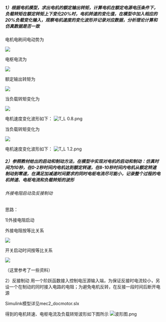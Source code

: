 ##### 1）根据电机模型，求出电机的额定输出转矩，计算电机在额定电源电压条件下，负载转矩在额定转矩上下变化20%时，电机转速的变化值，在模型中加入相应的20%负载变化输入，观察电机速度的变化波形并记录对应数据，分析理论计算和仿真数据是否一致

电机电刷间电动势为
  
<img src="http://chart.googleapis.com/chart?cht=tx&chl= E = K\omega = \frac{Kn}{9.55} = 1.225 \times \frac{1750}{9.55} V= 224.48V" style="border:none;">

电枢电流为
  
<img src="http://chart.googleapis.com/chart?cht=tx&chl= I_N = \frac{U_N -E}{R_a} = \frac{230 -224.48}{0.0144} A = 383.58 A" style="border:none;">

额定输出转矩为
  
<img src="http://chart.googleapis.com/chart?cht=tx&chl= T_N = KI - \zeta \omega = (1.225\times 383.58 - 0.117\times 1750 \div 9.55 )N\cdot \,m= 448.45 N\cdot \,m" style="border:none;">
  
当负载转矩变化为
   
<img src="http://chart.googleapis.com/chart?cht=tx&chl= T_L= T_N\times 80\% = 358.76 N\cdot \,m" style="border:none;">

电机速度变化波形如下：
![T_L 0.8.png](https://github.com/DavidsIdylle/homework/blob/master/U201614012/%E4%BB%BF%E7%9C%9F%E4%BD%9C%E4%B8%9A1%E2%80%94%E7%9B%B4%E6%B5%81%E7%94%B5%E6%9C%BA/pics/T_L%200.8.png)

当负载转矩变化为
  
<img src="http://chart.googleapis.com/chart?cht=tx&chl= T_L= T_N\times 120\% = 538.14 N\cdot \,m" style="border:none;">

电机速度变化波形如下：
![T_L 1.2.png](https://github.com/DavidsIdylle/homework/blob/master/U201614012/%E4%BB%BF%E7%9C%9F%E4%BD%9C%E4%B8%9A1%E2%80%94%E7%9B%B4%E6%B5%81%E7%94%B5%E6%9C%BA/pics/T_L%201.2.png)

##### 2）参照教材给出的启动和制动方法，在模型中实现对电机的启动和制动：仿真时间为10秒，在0-2秒时间内电机达到额定转速，在8-10秒时间内电机从额定转速制动到零速，在满足加减速时间要求的同时电枢电流尽可能小，记录整个过程的电机转速、电枢电流和负载转矩的波形

###### 外接电阻启动及反接制动
思路：

1)外接电阻启动

 外接电阻按等比关系
 
 <img src="http://chart.googleapis.com/chart?cht=tx&chl= \frac{R_1}{R_2} = \frac{R_2}{R_3} = \frac{R_3}{R_a} = \beta = 1.95" style="border:none;">


 开关启动时间按等比关系 
 
  <img src="http://chart.googleapis.com/chart?cht=tx&chl= t_1 = 1.067s\\t_2 = 1.6s\\t_3 = 1.867s" style="border:none;">

（这里参考了一些资料）
  
2）反接制动
用一个阶跃函数接入控制电压源输入端，为保证反接时电流较小，另设一个在制动的同时接入电路的电阻；为避免电机反转，在反接一段时间后断开电源


Simulink模型详见mec2_docmotor.slx

得到的电机转速、电枢电流及负载转矩波形如下图所示
![波形图.png](https://github.com/DavidsIdylle/homework/blob/master/U201614012/%E4%BB%BF%E7%9C%9F%E4%BD%9C%E4%B8%9A1%E2%80%94%E7%9B%B4%E6%B5%81%E7%94%B5%E6%9C%BA/pics/%E6%B3%A2%E5%BD%A2%E5%9B%BE.png)
